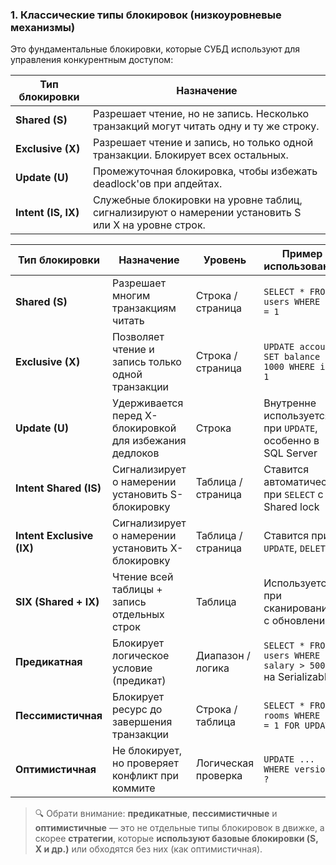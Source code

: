 ### **1. Классические типы блокировок (низкоуровневые механизмы)**

Это фундаментальные блокировки, которые СУБД используют для управления конкурентным доступом:

| Тип блокировки      | Назначение                                                                                           |
| ------------------- | ---------------------------------------------------------------------------------------------------- |
| **Shared (S)**      | Разрешает чтение, но не запись. Несколько транзакций могут читать одну и ту же строку.               |
| **Exclusive (X)**   | Разрешает чтение и запись, но только одной транзакции. Блокирует всех остальных.                     |
| **Update (U)**      | Промежуточная блокировка, чтобы избежать deadlock'ов при апдейтах.                                   |
| **Intent (IS, IX)** | Служебные блокировки на уровне таблиц, сигнализируют о намерении установить S или X на уровне строк. |

|Тип блокировки|Назначение|Уровень|Пример использования|
|---|---|---|---|
|**Shared (S)**|Разрешает многим транзакциям читать|Строка / страница|`SELECT * FROM users WHERE id = 1`|
|**Exclusive (X)**|Позволяет чтение и запись только одной транзакции|Строка / страница|`UPDATE accounts SET balance = 1000 WHERE id = 1`|
|**Update (U)**|Удерживается перед X-блокировкой для избежания дедлоков|Строка|Внутренне используется при `UPDATE`, особенно в SQL Server|
|**Intent Shared (IS)**|Сигнализирует о намерении установить S-блокировку|Таблица / страница|Ставится автоматически при `SELECT` с Shared lock|
|**Intent Exclusive (IX)**|Сигнализирует о намерении установить X-блокировку|Таблица / страница|Ставится при `UPDATE`, `DELETE`|
|**SIX (Shared + IX)**|Чтение всей таблицы + запись отдельных строк|Таблица|Используется при сканировании с обновлением|
|**Предикатная**|Блокирует логическое условие (предикат)|Диапазон / логика|`SELECT * FROM users WHERE salary > 5000` на Serializable|
|**Пессимистичная**|Блокирует ресурс до завершения транзакции|Строка / таблица|`SELECT * FROM rooms WHERE id = 1 FOR UPDATE`|
|**Оптимистичная**|Не блокирует, но проверяет конфликт при коммите|Логическая проверка|`UPDATE ... WHERE version = ?`|

> 🔍 Обрати внимание: **предикатные**, **пессимистичные** и **оптимистичные** — это не отдельные типы блокировок в движке, а скорее **стратегии**, которые **используют базовые блокировки (S, X и др.)** или обходятся без них (как оптимистичная).